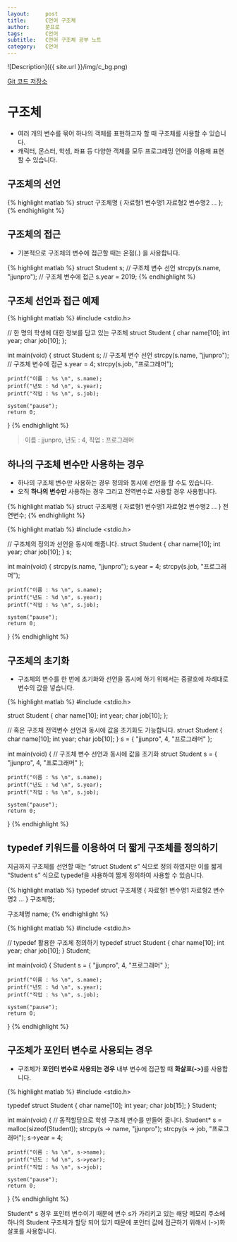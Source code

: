 ```yaml
---
layout:     post
title:      C언어 구조체
author:     쭌프로
tags:       C언어
subtitle:   C언어 구조체 공부 노트
category:   C언어
---
```


<!-- Start Writing Below in Markdown -->

![Description]({{ site.url }}/img/c_bg.png)

<a href="https://github.com/alalstjr/C-Language/tree/master/1906">Git 코드 저장소</a>

# 구조체

- 여러 개의 변수를 묶어 하나의 객체를 표현하고자 할 때 구조체를 사용할 수 있습니다.
- 캐릭터, 몬스터, 학생, 좌표 등 다양한 객체를 모두 프로그래밍 언어를 이용해 표현할 수 있습니다.

## 구조체의 선언

{% highlight matlab %}
  struct 구조체명 
  {
    자료형1 변수명1
    자료형2 변수명2
    ...
  };
{% endhighlight %}

## 구조체의 접근

- 기본적으로 구조체의 변수에 접근할 때는 온점(.) 을 사용합니다.

{% highlight matlab %}
  struct Student s; // 구조체 변수 선언
  strcpy(s.name, "jjunpro"); // 구조체 변수에 접근
  s.year = 2019;
{% endhighlight %}

## 구조체 선언과 접근 예제

{% highlight matlab %}
  #include <stdio.h>

  // 한 명의 학생에 대한 정보를 담고 있는 구조체
  struct Student
  {
    char name[10];
    int year;
    char job[10];
  };

  int main(void)
  {
    struct Student s; // 구조체 변수 선언
    strcpy(s.name, "jjunpro"); // 구조체 변수에 접근
    s.year = 4;
    strcpy(s.job, "프로그래머");

    printf("이름 : %s \n", s.name);
    printf("년도 : %d \n", s.year);
    printf("직업 : %s \n", s.job);

    system("pause");
    return 0;
  }
{% endhighlight %}

> 이름 : jjunpro, 년도 : 4, 직업 : 프로그래머 

## 하나의 구조체 변수만 사용하는 경우

- 하나의 구조체 변수만 사용하는 경우 정의와 동시에 선언을 할 수도 있습니다.
- 오직 <b>하나의 변수만</b> 사용하는 경우 그리고 전역변수로 사용할 경우 사용합니다.

{% highlight matlab %}
  struct 구조체명 
  {
    자료형1 변수명1
    자료형2 변수명2
    ...
  } 전연변수;
{% endhighlight %}

{% highlight matlab %}
  #include <stdio.h>

  // 구조체의 정의과 선언을 동시에 해줍니다.
  struct Student
  {
    char name[10];
    int year;
    char job[10];
  } s;

  int main(void)
  {
    strcpy(s.name, "jjunpro");
    s.year = 4;
    strcpy(s.job, "프로그래머");

    printf("이름 : %s \n", s.name);
    printf("년도 : %d \n", s.year);
    printf("직업 : %s \n", s.job);

    system("pause");
    return 0;
  }
{% endhighlight %}

## 구조체의 초기화

- 구조체의 변수를 한 번에 초기화와 선언을 동시에 하기 위해서는 중괄호에 차례대로 변수의 값을 넣습니다.
 
{% highlight matlab %}
  #include <stdio.h>
  
  struct Student
  {
    char name[10];
    int year;
    char job[10];
  };
  
  // 혹은 구조체 전역변수 선언과 동시에 값을 초기화도 가능합니다.
  struct Student
  {
    char name[10];
    int year;
    char job[10];
  } s = { "jjunpro", 4, "프로그래머" };

  int main(void)
  {
    // 구조체 변수 선언과 동시에 값을 초기화
    struct Student s = { "jjunpro", 4, "프로그래머" };

    printf("이름 : %s \n", s.name);
    printf("년도 : %d \n", s.year);
    printf("직업 : %s \n", s.job);

    system("pause");
    return 0;
  }
{% endhighlight %}

## typedef 키워드를 이용하여 더 짧게 구조체를 정의하기

지금까지 구조체를 선언할 때는 <q>struct Student s</q> 식으로 정의 하였지만 이를 짧게 <q>Student s</q> 식으로
typedef을 사용하여 짧게 정의하여 사용할 수 있습니다.

{% highlight matlab %}
  typedef struct 구조체명 
  {
    자료형1 변수명1
    자료형2 변수명2
    ...
  } 구조체명;
  
  구조체명 name;
{% endhighlight %}

{% highlight matlab %}
  #include <stdio.h>

  // typedef 활용한 구조체 정의하기
  typedef struct Student
  {
    char name[10];
    int year;
    char job[10];
  } Student;

  int main(void)
  {
    Student s = { "jjunpro", 4, "프로그래머" };

    printf("이름 : %s \n", s.name);
    printf("년도 : %d \n", s.year);
    printf("직업 : %s \n", s.job);

    system("pause");
    return 0;
  }
{% endhighlight %}

## 구조체가 포인터 변수로 사용되는 경우

- 구조체가 <b>포인터 변수로 사용되는 경우</b> 내부 변수에 접근할 때 <b>화살표(->)</b>를 사용합니다.

{% highlight matlab %}
  #include <stdio.h>

  typedef struct Student
  {
    char name[10];
    int year;
    char job[15];
  } Student;

  int main(void)
  {
    // 동적할당으로 학생 구조체 변수를 만들어 줍니다.
    Student* s = malloc(sizeof(Student));
    strcpy(s -> name, "jjunpro");
    strcpy(s -> job, "프로그래머");
    s->year = 4;

    printf("이름 : %s \n", s->name);
    printf("년도 : %d \n", s->year);
    printf("직업 : %s \n", s->job);

    system("pause");
    return 0;
  }
{% endhighlight %}

Student* s 경우 포인터 변수이기 때문에 변수 s가 가리키고 있는 
해당 메모리 주소에 하나의 Student 구조체가 할당 되어 있기 때문에 
포인터 값에 접근하기 위해서 (->)화살표를 사용합니다.
